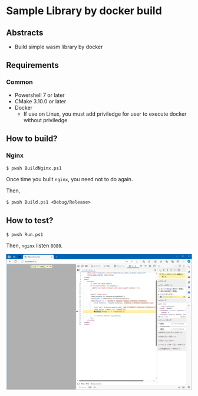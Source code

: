 # Sample Library by docker build

## Abstracts

* Build simple wasm library by docker

## Requirements

### Common

* Powershell 7 or later
* CMake 3.10.0 or later
* Docker
  * If use on Linux, you must add priviledge for user to execute docker without priviledge

## How to build?

### Nginx

````shell
$ pwsh BuildNginx.ps1
````

Once time you built `nginx`, you need not to do again.

Then,

````shell
$ pwsh Build.ps1 <Debug/Release>
````

## How to test?

````shell
$ pwsh Run.ps1
````

Then, `nginx` listen `8080`.

<img src="./images/edge.png" />